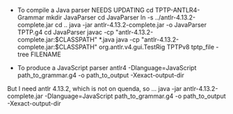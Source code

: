- To compile a Java parser  NEEDS UPDATING
cd TPTP-ANTLR4-Grammar
mkdir JavaParser
cd JavaParser
ln -s ../antlr-4.13.2-complete.jar
cd ..
java -jar antlr-4.13.2-complete.jar -o JavaParser TPTP.g4
cd JavaParser
javac -cp "antlr-4.13.2-complete.jar:$CLASSPATH" *.java
java -cp "antlr-4.13.2-complete.jar:$CLASSPATH" org.antlr.v4.gui.TestRig TPTPv8 tptp_file -tree FILENAME

- To produce a JavaScript parser
antlr4 -Dlanguage=JavaScript path_to_grammar.g4 -o path_to_output -Xexact-output-dir

But I need antlr 4.13.2, which is not on quenda, so ...
java -jar antlr-4.13.2-complete.jar -Dlanguage=JavaScript path_to_grammar.g4 -o path_to_output -Xexact-output-dir
